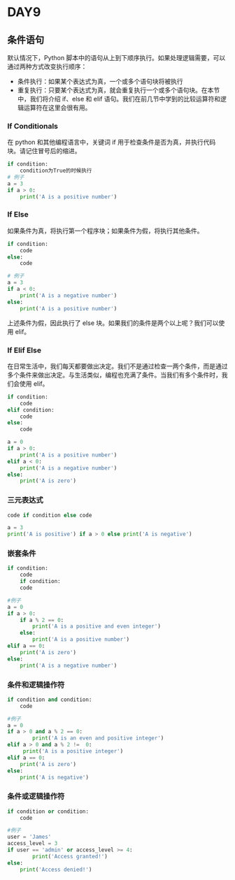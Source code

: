 # DAY9

## 条件语句

默认情况下，Python 脚本中的语句从上到下顺序执行。如果处理逻辑需要，可以通过两种方式改变执行顺序：

* 条件执行：如果某个表达式为真，一个或多个语句块将被执行
* 重复执行：只要某个表达式为真，就会重复执行一个或多个语句块。在本节中，我们将介绍 if、else 和 elif 语句。我们在前几节中学到的比较运算符和逻辑运算符在这里会很有用。

### If Conditionals

在 python 和其他编程语言中，关键词 if 用于检查条件是否为真，并执行代码块。请记住冒号后的缩进。

```python
if condition:
    condition为True的时候执行
# 例子
a = 3
if a > 0:
    print('A is a positive number')
```

### If Else

如果条件为真，将执行第一个程序块；如果条件为假，将执行其他条件。

```python
if condition:
    code
else:
    code

# 例子
a = 3
if a < 0:
    print('A is a negative number')
else:
    print('A is a positive number')
```

上述条件为假，因此执行了 else 块。如果我们的条件是两个以上呢？我们可以使用 elif。

### If Elif Else

在日常生活中，我们每天都要做出决定。我们不是通过检查一两个条件，而是通过多个条件来做出决定。与生活类似，编程也充满了条件。当我们有多个条件时，我们会使用 elif。

```python
if condition:
    code
elif condition:
    code
else:
    code

a = 0
if a > 0:
    print('A is a positive number')
elif a < 0:
    print('A is a negative number')
else:
    print('A is zero')
```

### 三元表达式

```python
code if condition else code

a = 3
print('A is positive') if a > 0 else print('A is negative')
```

### 嵌套条件

```python
if condition:
    code
    if condition:
    code

#例子
a = 0
if a > 0:
    if a % 2 == 0:
        print('A is a positive and even integer')
    else:
        print('A is a positive number')
elif a == 0:
    print('A is zero')
else:
    print('A is a negative number')
```

### 条件和逻辑操作符

```python
if condition and condition:
    code

#例子
a = 0
if a > 0 and a % 2 == 0:
        print('A is an even and positive integer')
elif a > 0 and a % 2 !=  0:
     print('A is a positive integer')
elif a == 0:
    print('A is zero')
else:
    print('A is negative')
```


### 条件或逻辑操作符

```python
if condition or condition:
    code

#例子
user = 'James'
access_level = 3
if user == 'admin' or access_level >= 4:
        print('Access granted!')
else:
    print('Access denied!')
```
